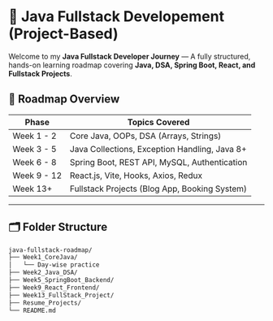 # 🚀 Java Fullstack Developement (Project-Based)

Welcome to my **Java Fullstack Developer Journey** — A fully structured, hands-on learning roadmap covering **Java, DSA, Spring Boot, React, and Fullstack Projects**.

## 📌 Roadmap Overview

| Phase              | Topics Covered                                   |
|--------------------|--------------------------------------------------|
| Week 1 - 2         | Core Java, OOPs, DSA (Arrays, Strings)           |
| Week 3 - 5         | Java Collections, Exception Handling, Java 8+    |
| Week 6 - 8         | Spring Boot, REST API, MySQL, Authentication     |
| Week 9 - 12        | React.js, Vite, Hooks, Axios, Redux              |
| Week 13+           | Fullstack Projects (Blog App, Booking System)    |

---

## 🗂️ Folder Structure

```bash
java-fullstack-roadmap/
├── Week1_CoreJava/
│   └── Day-wise practice
├── Week2_Java_DSA/
├── Week5_SpringBoot_Backend/
├── Week9_React_Frontend/
├── Week13_FullStack_Project/
├── Resume_Projects/
└── README.md
